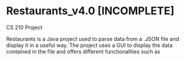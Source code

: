 # Restaurants_v4.0 [INCOMPLETE]
CS 210 Project

Restaurants is a Java project used to parse data from a .JSON file and display it in a useful way. The project uses a GUI
to display the data contained in the file and offers different functionalities such as 
